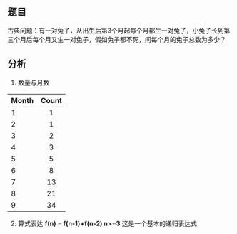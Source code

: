 ## 题目
古典问题：有一对兔子，从出生后第3个月起每个月都生一对兔子，小兔子长到第三个月后每个月又生一对兔子，假如兔子都不死，问每个月的兔子总数为多少？ 

## 分析

1. 数量与月数

| Month         | Count         |
| ------------- |:-------------:|
| 1             |        1      |
| 2             |        1      |
| 3             |        2      |
| 4             |        3      |
| 5             |        5      |
| 6             |        8      |
| 7             |        13     |
| 8             |        21     |
| 9             |        34     |

2. 算式表达
**f(n) = f(n-1)+f(n-2) n>=3**
这是一个基本的递归表达式
